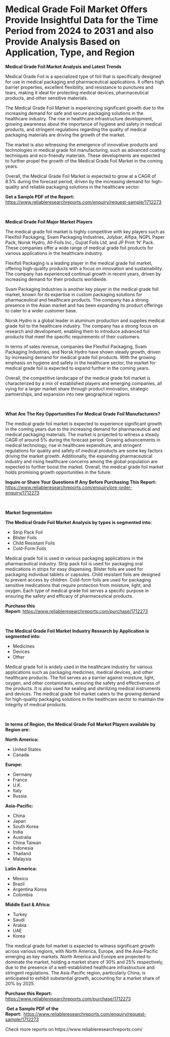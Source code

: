 <p><h1>Medical Grade Foil Market Offers Provide Insightful Data for the Time Period from 2024 to 2031 and also Provide Analysis Based on Application, Type, and Region</h1></p><p><strong>Medical Grade Foil Market Analysis and Latest Trends</strong></p>
<p><p>Medical Grade Foil is a specialized type of foil that is specifically designed for use in medical packaging and pharmaceutical applications. It offers high barrier properties, excellent flexibility, and resistance to punctures and tears, making it ideal for protecting medical devices, pharmaceutical products, and other sensitive materials.</p><p>The Medical Grade Foil Market is experiencing significant growth due to the increasing demand for safe and secure packaging solutions in the healthcare industry. The rise in healthcare infrastructure development, growing awareness about the importance of hygiene and safety in medical products, and stringent regulations regarding the quality of medical packaging materials are driving the growth of the market.</p><p>The market is also witnessing the emergence of innovative products and technologies in medical grade foil manufacturing, such as advanced coating techniques and eco-friendly materials. These developments are expected to further propel the growth of the Medical Grade Foil Market in the coming years.</p><p>Overall, the Medical Grade Foil Market is expected to grow at a CAGR of 8.5% during the forecast period, driven by the increasing demand for high-quality and reliable packaging solutions in the healthcare sector.</p></p>
<p><strong>Get a Sample PDF of the Report:&nbsp;</strong> <a href="https://www.reliableresearchreports.com/enquiry/request-sample/1712273">https://www.reliableresearchreports.com/enquiry/request-sample/1712273</a></p>
<p>&nbsp;</p>
<p><strong>Medical Grade Foil Major Market Players</strong></p>
<p><p>The medical grade foil market is highly competitive with key players such as Flexifoil Packaging, Svam Packaging Industries, Jolybar, Alfipa, NGPL Paper Pack, Norsk Hydro, All-Foils Inc., Gujrat Foils Ltd, and JP Print ‘N’ Pack. These companies offer a wide range of medical grade foil products for various applications in the healthcare industry.</p><p>Flexifoil Packaging is a leading player in the medical grade foil market, offering high-quality products with a focus on innovation and sustainability. The company has experienced continual growth in recent years, driven by increasing demand for their products worldwide.</p><p>Svam Packaging Industries is another key player in the medical grade foil market, known for its expertise in custom packaging solutions for pharmaceutical and healthcare products. The company has a strong presence in the Asian market and has been expanding its product offerings to cater to a wider customer base.</p><p>Norsk Hydro is a global leader in aluminum production and supplies medical grade foil to the healthcare industry. The company has a strong focus on research and development, enabling them to introduce advanced foil products that meet the specific requirements of their customers.</p><p>In terms of sales revenue, companies like Flexifoil Packaging, Svam Packaging Industries, and Norsk Hydro have shown steady growth, driven by increasing demand for medical grade foil products. With the growing emphasis on hygiene and safety in the healthcare sector, the market for medical grade foil is expected to expand further in the coming years.</p><p>Overall, the competitive landscape of the medical grade foil market is characterized by a mix of established players and emerging companies, all vying for a larger market share through product innovation, strategic partnerships, and expansion into new geographical regions.</p></p>
<p>&nbsp;</p>
<p><strong>What Are The Key Opportunities For Medical Grade Foil Manufacturers?</strong></p>
<p><p>The medical grade foil market is expected to experience significant growth in the coming years due to the increasing demand for pharmaceutical and medical packaging materials. The market is projected to witness a steady CAGR of around 5% during the forecast period. Growing advancements in medical technology, rise in healthcare expenditure, and stringent regulations for quality and safety of medical products are some key factors driving the market growth. Additionally, the expanding pharmaceutical industry and rising healthcare concerns among the global population are expected to further boost the market. Overall, the medical grade foil market holds promising growth opportunities in the future.</p></p>
<p><strong>Inquire or Share Your Questions If Any Before Purchasing This Report:</strong> <a href="https://www.reliableresearchreports.com/enquiry/pre-order-enquiry/1712273">https://www.reliableresearchreports.com/enquiry/pre-order-enquiry/1712273</a></p>
<p>&nbsp;</p>
<p><strong>Market Segmentation</strong></p>
<p><strong>The Medical Grade Foil Market Analysis by types is segmented into:</strong></p>
<p><ul><li>Strip Pack Foil</li><li>Blister Foils</li><li>Child Resistant Foils</li><li>Cold-Form Foils</li></ul></p>
<p><p>Medical grade foil is used in various packaging applications in the pharmaceutical industry. Strip pack foil is used for packaging oral medications in strips for easy dispensing. Blister foils are used for packaging individual tablets or capsules. Child resistant foils are designed to prevent access by children. Cold-form foils are used for packaging sensitive medications that require protection from moisture, light, and oxygen. Each type of medical grade foil serves a specific purpose in ensuring the safety and efficacy of pharmaceutical products.</p></p>
<p><strong>Purchase this Report:&nbsp;</strong><a href="https://www.reliableresearchreports.com/purchase/1712273">https://www.reliableresearchreports.com/purchase/1712273</a></p>
<p>&nbsp;</p>
<p><strong>The Medical Grade Foil Market Industry Research by Application is segmented into:</strong></p>
<p><ul><li>Medicines</li><li>Devices</li><li>Other</li></ul></p>
<p><p>Medical grade foil is widely used in the healthcare industry for various applications such as packaging medicines, medical devices, and other healthcare products. The foil serves as a barrier against moisture, light, oxygen, and other contaminants, ensuring the safety and effectiveness of the products. It is also used for sealing and sterilizing medical instruments and devices. The medical grade foil market caters to the growing demand for high-quality packaging solutions in the healthcare sector to maintain the integrity of medical products.</p></p>
<p>&nbsp;</p>
<p><strong>In terms of Region, the Medical Grade Foil Market Players available by Region are:</strong></p>
<p>
    <p> <strong> North America: </strong>
        <ul>
            <li>United States</li>
            <li>Canada</li>
        </ul>
        </p> 
    <p> <strong> Europe: </strong>
        <ul>
            <li>Germany</li>
            <li>France</li>
            <li>U.K.</li>
            <li>Italy</li>
            <li>Russia</li>
        </ul>
        </p> 
    <p> <strong> Asia-Pacific: </strong>
        <ul>
            <li>China</li>
            <li>Japan</li>
            <li>South Korea</li>
            <li>India</li>
            <li>Australia</li>
            <li>China Taiwan</li>
            <li>Indonesia</li>
            <li>Thailand</li>
            <li>Malaysia</li>
        </ul>
        </p> 
    <p> <strong> Latin America: </strong>
        <ul>
            <li>Mexico</li>
            <li>Brazil</li>
            <li>Argentina Korea</li>
            <li>Colombia</li>
        </ul>
        </p> 
    <p> <strong> Middle East & Africa: </strong>
        <ul>
            <li>Turkey</li>
            <li>Saudi</li>
            <li>Arabia</li>
            <li>UAE</li>
            <li>Korea</li>
        </ul>
    </p>
    </p>
<p><p>The medical grade foil market is expected to witness significant growth across various regions, with North America, Europe, and the Asia-Pacific emerging as key markets. North America and Europe are projected to dominate the market, holding a market share of 30% and 25% respectively, due to the presence of a well-established healthcare infrastructure and stringent regulations. The Asia-Pacific region, particularly China, is anticipated to exhibit substantial growth, accounting for a market share of 20% by 2025.</p></p>
<p><strong>Purchase this Report: </strong><a href="https://www.reliableresearchreports.com/purchase/1712273">https://www.reliableresearchreports.com/purchase/1712273</a></p>
<p>&nbsp;<strong>Get a Sample PDF of the Report:&nbsp;&nbsp;</strong><a href="https://www.reliableresearchreports.com/enquiry/request-sample/1712273">https://www.reliableresearchreports.com/enquiry/request-sample/1712273</a></p>
<p><strong></strong></p>
<p>Check more reports on https://www.reliableresearchreports.com/</p>